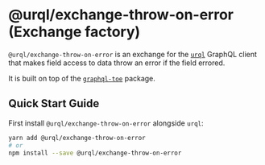 # @urql/exchange-throw-on-error (Exchange factory)

`@urql/exchange-throw-on-error` is an exchange for the [`urql`](../../README.md) GraphQL client that makes field access to data throw an error if the field errored.

It is built on top of the [`graphql-toe`](https://github.com/graphile/graphql-toe) package.

## Quick Start Guide

First install `@urql/exchange-throw-on-error` alongside `urql`:

```sh
yarn add @urql/exchange-throw-on-error
# or
npm install --save @urql/exchange-throw-on-error
```
